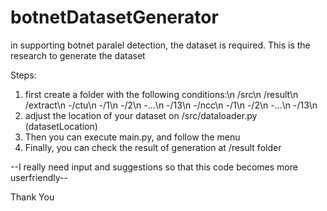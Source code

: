 # botnetDatasetGenerator
in supporting botnet paralel detection, the dataset is required. This is the research to generate the dataset

Steps:
1. first create a folder with the following conditions:\n
  /src\n
  /result\n
  /extract\n
    -/ctu\n
      -/1\n
      -/2\n
      -...\n
      -/13\n
    -/ncc\n
      -/1\n
      -/2\n
      -...\n
      -/13\n
 2. adjust the location of your dataset on /src/dataloader.py (datasetLocation)
 3. Then you can execute main.py, and follow the menu
 4. Finally, you can check the result of generation at /result folder
 
 --I really need input and suggestions so that this code becomes more userfriendly--

Thank You
